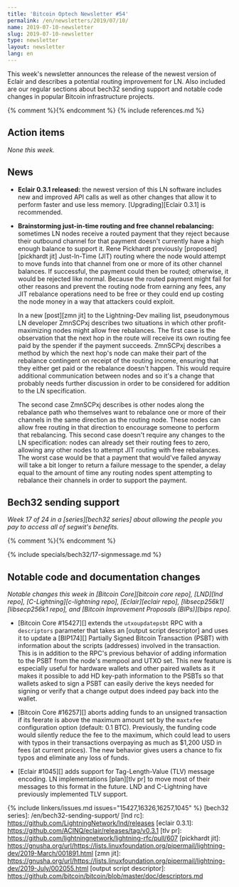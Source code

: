 ```yaml
---
title: 'Bitcoin Optech Newsletter #54'
permalink: /en/newsletters/2019/07/10/
name: 2019-07-10-newsletter
slug: 2019-07-10-newsletter
type: newsletter
layout: newsletter
lang: en
---
```

This week's newsletter announces the release of the newest version of
Eclair and describes a potential routing improvement for LN.  Also
included are our regular sections about bech32 sending support and
notable code changes in popular Bitcoin infrastructure projects.

{% comment %}<!-- include references.md below the fold but above any Jekyll/Liquid variables-->{% endcomment %}
{% include references.md %}

## Action items

*None this week.*

## News

- **Eclair 0.3.1 released:** the newest version of this LN software
  includes new and improved API calls as well as other changes that allow
  it to perform faster and use less memory.  [Upgrading][Eclair 0.3.1]
  is recommended.

- **Brainstorming just-in-time routing and free channel rebalancing:**
  sometimes LN nodes receive a routed payment that they reject because
  their outbound channel for that payment doesn't currently have a high
  enough balance to support it.  Rene Pickhardt previously
  [proposed][pickhardt jit] Just-In-Time (JIT) routing where the node
  would attempt to move funds into that channel from one or more of its
  other channel balances.  If successful, the payment could then be
  routed; otherwise, it would be rejected like normal.  Because the
  routed payment might fail for other reasons and prevent the routing
  node from earning any fees, any JIT rebalance operations need to be
  free or they could end up costing the node money in a way that
  attackers could exploit.

  In a new [post][zmn jit] to the Lightning-Dev mailing list,
  pseudonymous LN developer ZmnSCPxj describes two situations in which
  other profit-maximizing nodes might allow free rebalances.  The
  first case is the observation that the next hop in the route
  will receive its own routing fee paid
  by the spender if the payment succeeds.  ZmnSCPxj describes a method
  by which the next hop's node can make their part of the rebalance contingent on
  receipt of the routing income, ensuring that they either get
  paid or the rebalance doesn't happen.  This would require additional
  communication between nodes and so it's a change that probably needs
  further discussion in order to be considered for addition to the LN
  specification.

  The second case ZmnSCPxj describes is other nodes along the
  rebalance path who themselves want to rebalance one or more of their
  channels in the same direction as the routing node.  These nodes can
  allow free routing in that direction to encourage someone to perform
  that rebalancing.  This second case doesn't require any changes to
  the LN specification: nodes can already set their routing fees to
  zero, allowing any other nodes to attempt JIT routing with free
  rebalances.  The worst case would be that a payment that would've
  failed anyway will take a bit longer to return a failure message to
  the spender, a delay equal to the amount of time any routing nodes
  spent attempting to rebalance their channels in order to support the
  payment.

## Bech32 sending support

*Week 17 of 24 in a [series][bech32 series] about allowing the people
you pay to access all of segwit's benefits.*

{% comment %}<!-- weekly reminder for harding: check Bech32 Adoption
wiki page for changes -->{% endcomment %}

{% include specials/bech32/17-signmessage.md %}

## Notable code and documentation changes

*Notable changes this week in [Bitcoin Core][bitcoin core repo],
[LND][lnd repo], [C-Lightning][c-lightning repo], [Eclair][eclair repo],
[libsecp256k1][libsecp256k1 repo], and [Bitcoin Improvement Proposals
(BIPs)][bips repo].*

- [Bitcoin Core #15427][] extends the `utxoupdatepsbt` RPC with a `descriptors` parameter
  that takes an [output script descriptor] and uses it to update a
  [BIP174][] Partially Signed Bitcoin Transaction (PSBT) with
  information about the scripts (addresses) involved in the transaction.
  This is in addition to the RPC's previous behavior of adding
  information to the PSBT from the node's mempool and UTXO set.  This
  new feature is especially useful for hardware wallets and other paired
  wallets as it makes it possible to add HD key-path information to the
  PSBTs so that wallets asked to sign a PSBT can easily derive the keys
  needed for signing or verify that a change output does indeed pay back
  into the wallet.

- [Bitcoin Core #16257][] aborts adding funds to an unsigned transaction
  if its feerate is above the maximum amount set by the `maxtxfee`
  configuration option (default: 0.1 BTC).  Previously, the funding code
  would silently reduce the fee to the maximum, which could lead to
  users with typos in their transactions overpaying as much as $1,200
  USD in fees (at current prices).  The new behavior gives users a
  chance to fix typos and eliminate any loss of funds.

- [Eclair #1045][] adds support for Tag-Length-Value (TLV) message
  encoding.  LN implementations [plan][tlv pr] to move most of their
  messages to this format in the future.  LND and C-Lightning have
  previously implemented TLV support.

{% include linkers/issues.md issues="15427,16326,16257,1045" %}
[bech32 series]: /en/bech32-sending-support/
[lnd rc]: https://github.com/LightningNetwork/lnd/releases
[eclair 0.3.1]: https://github.com/ACINQ/eclair/releases/tag/v0.3.1
[tlv pr]: https://github.com/lightningnetwork/lightning-rfc/pull/607
[pickhardt jit]: https://gnusha.org/url/https://lists.linuxfoundation.org/pipermail/lightning-dev/2019-March/001891.html
[zmn jit]: https://gnusha.org/url/https://lists.linuxfoundation.org/pipermail/lightning-dev/2019-July/002055.html
[output script descriptor]: https://github.com/bitcoin/bitcoin/blob/master/doc/descriptors.md
